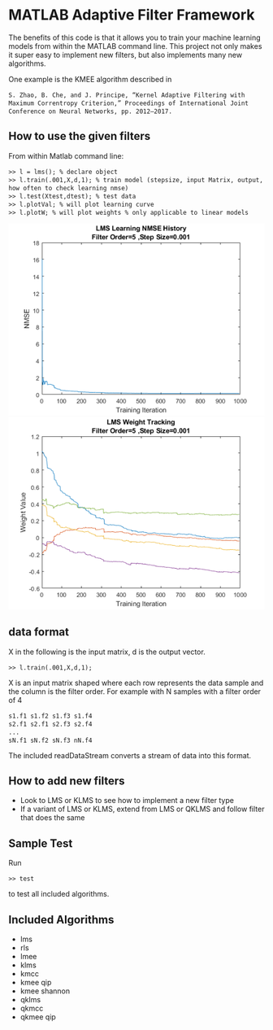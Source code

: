 # MATLAB Adaptive Filter Framework

The benefits of this code is that it allows you to train
your machine learning models from within the MATLAB command line.
This project not only makes it super easy to implement
new filters, but also implements many new algorithms.

One example is the KMEE algorithm described in 
```
S. Zhao, B. Che, and J. Principe, “Kernel Adaptive Filtering with Maximum Correntropy Criterion,” Proceedings of International Joint Conference on Neural Networks, pp. 2012–2017.
```

## How to use the given filters
From within Matlab command line:

```
>> l = lms(); % declare object
>> l.train(.001,X,d,1); % train model (stepsize, input Matrix, output, how often to check learning nmse)
>> l.test(Xtest,dtest); % test data
>> l.plotVal; % will plot learning curve
>> l.plotW; % will plot weights % only applicable to linear models
```

![alt text](https://raw.githubusercontent.com/slichtenheld/MATLAB-Adaptive-Filter-Framework/master/lms_val.png)
![alt text](https://raw.githubusercontent.com/slichtenheld/MATLAB-Adaptive-Filter-Framework/master/lms_weights.png)

## data format
X in the following is the input matrix, d is the output vector.
```
>> l.train(.001,X,d,1);
```
X is an input matrix shaped where each row represents the data sample and the column is the filter order.
For example with N samples with a filter order of 4
```
s1.f1 s1.f2 s1.f3 s1.f4
s2.f1 s2.f1 s2.f3 s2.f4
...
sN.f1 sN.f2 sN.f3 nN.f4
```
The included readDataStream converts a stream of data into this format.

## How to add new filters
* Look to LMS or KLMS to see how to implement a new filter type
* If a variant of LMS or KLMS, extend from LMS or QKLMS and follow filter that does the same

## Sample Test
Run 
```
>> test
```
to test all included algorithms.

## Included Algorithms
* lms
* rls
* lmee
* klms
* kmcc
* kmee qip
* kmee shannon
* qklms
* qkmcc
* qkmee qip
